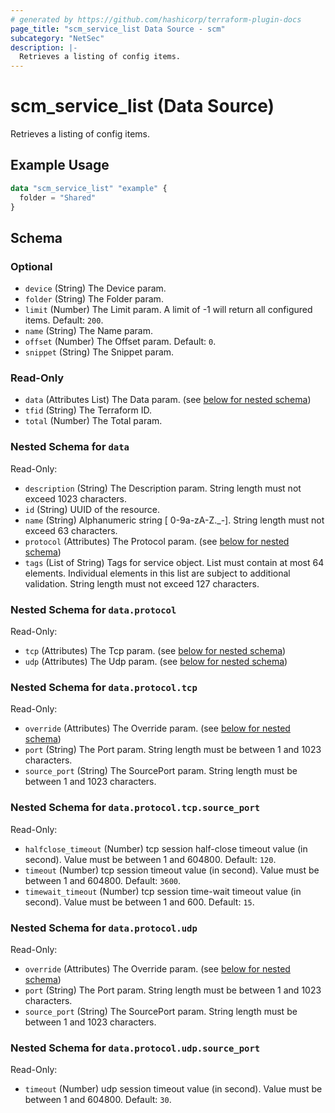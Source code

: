 ```yaml
---
# generated by https://github.com/hashicorp/terraform-plugin-docs
page_title: "scm_service_list Data Source - scm"
subcategory: "NetSec"
description: |-
  Retrieves a listing of config items.
---
```


# scm_service_list (Data Source)

Retrieves a listing of config items.

## Example Usage

```terraform
data "scm_service_list" "example" {
  folder = "Shared"
}
```

<!-- schema generated by tfplugindocs -->
## Schema

### Optional

- `device` (String) The Device param.
- `folder` (String) The Folder param.
- `limit` (Number) The Limit param. A limit of -1 will return all configured items. Default: `200`.
- `name` (String) The Name param.
- `offset` (Number) The Offset param. Default: `0`.
- `snippet` (String) The Snippet param.

### Read-Only

- `data` (Attributes List) The Data param. (see [below for nested schema](#nestedatt--data))
- `tfid` (String) The Terraform ID.
- `total` (Number) The Total param.

<a id="nestedatt--data"></a>
### Nested Schema for `data`

Read-Only:

- `description` (String) The Description param. String length must not exceed 1023 characters.
- `id` (String) UUID of the resource.
- `name` (String) Alphanumeric string [ 0-9a-zA-Z._-]. String length must not exceed 63 characters.
- `protocol` (Attributes) The Protocol param. (see [below for nested schema](#nestedatt--data--protocol))
- `tags` (List of String) Tags for service object. List must contain at most 64 elements. Individual elements in this list are subject to additional validation. String length must not exceed 127 characters.

<a id="nestedatt--data--protocol"></a>
### Nested Schema for `data.protocol`

Read-Only:

- `tcp` (Attributes) The Tcp param. (see [below for nested schema](#nestedatt--data--protocol--tcp))
- `udp` (Attributes) The Udp param. (see [below for nested schema](#nestedatt--data--protocol--udp))

<a id="nestedatt--data--protocol--tcp"></a>
### Nested Schema for `data.protocol.tcp`

Read-Only:

- `override` (Attributes) The Override param. (see [below for nested schema](#nestedatt--data--protocol--tcp--override))
- `port` (String) The Port param. String length must be between 1 and 1023 characters.
- `source_port` (String) The SourcePort param. String length must be between 1 and 1023 characters.

<a id="nestedatt--data--protocol--tcp--override"></a>
### Nested Schema for `data.protocol.tcp.source_port`

Read-Only:

- `halfclose_timeout` (Number) tcp session half-close timeout value (in second). Value must be between 1 and 604800. Default: `120`.
- `timeout` (Number) tcp session timeout value (in second). Value must be between 1 and 604800. Default: `3600`.
- `timewait_timeout` (Number) tcp session time-wait timeout value (in second). Value must be between 1 and 600. Default: `15`.



<a id="nestedatt--data--protocol--udp"></a>
### Nested Schema for `data.protocol.udp`

Read-Only:

- `override` (Attributes) The Override param. (see [below for nested schema](#nestedatt--data--protocol--udp--override))
- `port` (String) The Port param. String length must be between 1 and 1023 characters.
- `source_port` (String) The SourcePort param. String length must be between 1 and 1023 characters.

<a id="nestedatt--data--protocol--udp--override"></a>
### Nested Schema for `data.protocol.udp.source_port`

Read-Only:

- `timeout` (Number) udp session timeout value (in second). Value must be between 1 and 604800. Default: `30`.
